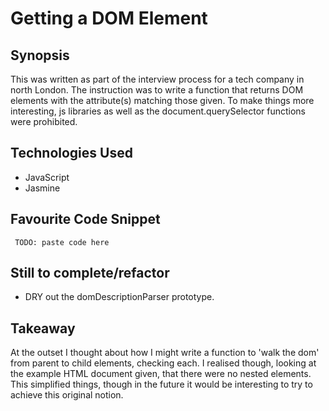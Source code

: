 Getting a DOM Element
=======================

## Synopsis

This was written as part of the interview process for a tech company in north London.
The instruction was to write a function that returns DOM elements with the attribute(s) matching those given. To make things more interesting, js libraries as well as the document.querySelector functions were prohibited.  


## Technologies Used

- JavaScript 
- Jasmine 

## Favourite Code Snippet

~~~
 TODO: paste code here
~~~

## Still to complete/refactor

- DRY out the domDescriptionParser prototype. 

## Takeaway

At the outset I thought about how I might write a function to 'walk the dom' from parent to child elements, checking each. I realised though, looking at the example HTML document given, that there were no nested elements. This simplified things, though in the future it would be interesting to try to achieve this original notion.  

